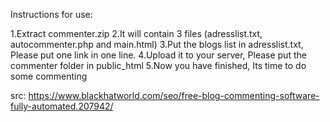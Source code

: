 Instructions for use:

1.Extract commenter.zip
2.It will contain 3 files (adresslist.txt, autocommenter.php and main.html)
3.Put the blogs list in adresslist.txt, Please put one link in one line.
4.Upload it to your server, Please put the commenter folder in public_html
5.Now you have finished, Its time to do some commenting

src: https://www.blackhatworld.com/seo/free-blog-commenting-software-fully-automated.207942/